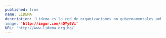 ```yaml
---
published: true
name: LIDEMA
description: 'Lidema es la red de organizaciones no gubernamentales ambientalistas de Bolivia, que en sus 27 años de vida ha enfocado sus esfuerzos a crear conciencia sobre la problemática ambiental y a hacer propuestas para aportar al desarrollo sostenible, desde ámbitos locales, departamentales, nacionales e internacionales. Actualmente cuenta con 4 programas: Investigación y Monitoreo; Comunicación y Capacitación; Cambio Climático e; Incidencia Política y Legislativa, en el marco de los que desarrolla sus actividades, que están cada vez más enfocadas al análisis de las alternativas al modelo extractivista. La Liga de Defensa del Medio Ambiente, LIDEMA, participa desde el año 2009 en el equipo de investigación del proyecto COCOON: Nacionalización de Recursos Naturales, Cooperación y conflicto en Bolivia y Ecuador (Nationalization of Natural Resources, Cooperation and Conflict, in Bolivia and Ecuador), conjuntamente las organizaciones internacionales HIVOS y NBO de Holanda y la Universidad San Francisco de Quito (USFQ) del Ecuador.''
image: 'http://imgur.com/hQYy6Vi'
URL: 'http://www.lidema.org.bo/'
---
```


